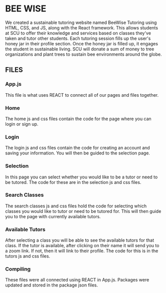 # BEE WISE

We created a sustainable tutoring website named BeeWise Tutoring using HTML, CSS, and JS, along with the React framework. This allows students at SCU to offer their knowledge and services based on classes they've taken and tutor other students. Each tutoring session fills up the user's honey jar in their profile section. Once the honey jar is filled up, it engages the student in sustainable living. SCU will donate a sum of money to tree organizations and plant trees to sustain bee environments around the globe. 

## FILES

### App.js

This file is what uses REACT to connect all of our pages and files together.

### Home

The home js and css files contain the code for the page where you can login or sign up.

### Login

The login js and css files contain the code for creating an account and saving your information. You will then be guided to the selection page.

### Selection

In this page you can select whether you would like to be a tutor or need to be tutored. The code for these are in the selection js and css files.

### Search Classes

The search classes js and css files hold the code for selecting which classes you would like to tutor or need to be tutored for. This will then guide you to the page with currently available tutors.

### Available Tutors

After selecting a class you will be able to see the available tutors for that class. If the tutor is available, after clicking on their name it will send you to a zoom link. If not, then it will link to their profile. The code for this is in the tutors js and css files.

### Compiling

These files were all connected using REACT in App.js. Packages were updated and stored in the package json files.
